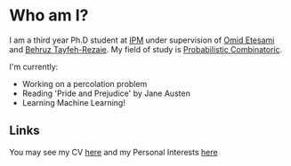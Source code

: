 # Who am I?
I am a third year Ph.D student at [IPM](http://ipm.ir/) under supervision of [Omid Etesami](http://math.ipm.ir/~etesami/) and [Behruz Tayfeh-Rezaie](http://math.ipm.ac.ir/~tayfeh-r/). My field of study is [Probabilistic Combinatoric](https://en.wikipedia.org/wiki/Probabilistic_method).

I'm currently:
- Working on a percolation problem
- Reading 'Pride and Prejudice' by Jane Austen
- Learning Machine Learning!


## Links

You may see my CV [here](Files/CV.md) and my Personal Interests [here](Files/Personal_Interests.md)

